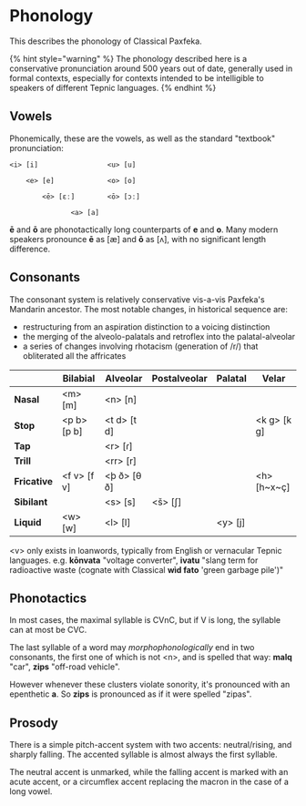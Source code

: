 # Phonology

This describes the phonology of Classical Paxfeka.

{% hint style="warning" %}
The phonology described here is a conservative pronunciation around 500 years out of date, generally used in formal contexts, especially for contexts intended to be intelligible to speakers of different Tepnic languages.
{% endhint %}

## Vowels

Phonemically, these are the vowels, as well as the standard "textbook" pronunciation:

```
<i> [i]                 <u> [u]

    <e> [e]             <o> [o]

        <ē> [ɛː]        <ō> [ɔː]

               <a> [a]
```

**ē** and **ō** are phonotactically long counterparts of **e** and **o**. Many modern speakers pronounce **ē** as [æ] and **ō** as [ʌ], with no significant length difference.

## Consonants

The consonant system is relatively conservative vis-a-vis Paxfeka's Mandarin ancestor. The most notable changes, in historical sequence are:

- restructuring from an aspiration distinction to a voicing distinction
- the merging of the alveolo-palatals and retroflex into the palatal-alveolar
- a series of changes involving rhotacism (generation of /r/) that obliterated all the affricates

|               | Bilabial     | Alveolar     | Postalveolar | Palatal  | Velar        |
| ------------- | ------------ | ------------ | ------------ | -------- | ------------ |
| **Nasal**     | \<m> [m]     | \<n> [n]     |              |          |              |
| **Stop**      | \<p b> [p b] | \<t d> [t d] |              |          | \<k g> [k ɡ] |
| **Tap**       |              | \<r> [ɾ]     |              |          |              |
| **Trill**     |              | \<rr> [r]    |              |          |              |
| **Fricative** | \<f v> [f v] | \<þ ð> [θ ð] |              |          | \<h> [h~x~ç] |
| **Sibilant**  |              | \<s> [s]     | \<š> [ʃ]     |          |              |
| **Liquid**    | \<w> [w]     | \<l> [l]     |              | \<y> [j] |              |

\<v> only exists in loanwords, typically from English or vernacular Tepnic languages. e.g. **kōnvata** "voltage converter", **ivatu** "slang term for radioactive waste (cognate with Classical **wìd fato** 'green garbage pile')"

## Phonotactics

In most cases, the maximal syllable is CVnC, but if V is long, the syllable can at most be CVC.

The last syllable of a word may _morphophonologically_ end in two consonants, the first one of which is not \<n>, and is spelled that way: **malq** "car", **zips** "off-road vehicle".

However whenever these clusters violate sonority, it's pronounced with an epenthetic **a**. So **zips** is pronounced as if it were spelled "zipas".

## Prosody

There is a simple pitch-accent system with two accents: neutral/rising, and sharply falling. The accented syllable is almost always the first syllable.

The neutral accent is unmarked, while the falling accent is marked with an acute accent, or a circumflex accent replacing the macron in the case of a long vowel.
